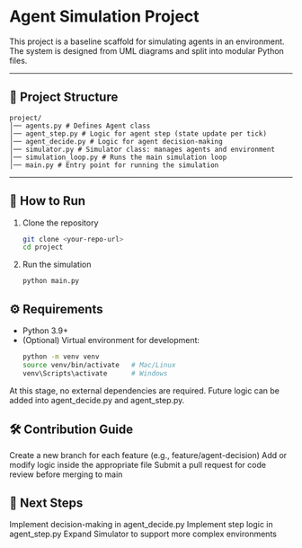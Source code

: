 # Agent Simulation Project

This project is a baseline scaffold for simulating agents in an environment.  
The system is designed from UML diagrams and split into modular Python files.

---

## 📂 Project Structure
```
project/
│── agents.py # Defines Agent class
│── agent_step.py # Logic for agent step (state update per tick)
│── agent_decide.py # Logic for agent decision-making
│── simulator.py # Simulator class: manages agents and environment
│── simulation_loop.py # Runs the main simulation loop
│── main.py # Entry point for running the simulation
```
---

## 🚀 How to Run

1. Clone the repository
   ```bash
   git clone <your-repo-url>
   cd project
   ```

2.	Run the simulation
	```bash
	python main.py
	```

## ⚙️ Requirements
- Python 3.9+
- (Optional) Virtual environment for development:
    ```bash
	python -m venv venv
	source venv/bin/activate   # Mac/Linux
	venv\Scripts\activate      # Windows
	```
	
At this stage, no external dependencies are required.
Future logic can be added into agent_decide.py and agent_step.py.

## 🛠 Contribution Guide
Create a new branch for each feature (e.g., feature/agent-decision)
Add or modify logic inside the appropriate file
Submit a pull request for code review before merging to main

## 📌 Next Steps
Implement decision-making in agent_decide.py
Implement step logic in agent_step.py
Expand Simulator to support more complex environments